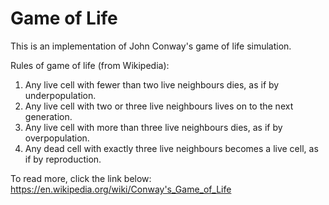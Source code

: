 # Game of Life
This is an implementation of John Conway's game of life simulation.

Rules of game of life (from Wikipedia):
1. Any live cell with fewer than two live neighbours dies, as if by underpopulation.
2. Any live cell with two or three live neighbours lives on to the next generation.
3. Any live cell with more than three live neighbours dies, as if by overpopulation.
4. Any dead cell with exactly three live neighbours becomes a live cell, as if by reproduction.

To read more, click the link below:
https://en.wikipedia.org/wiki/Conway's_Game_of_Life
